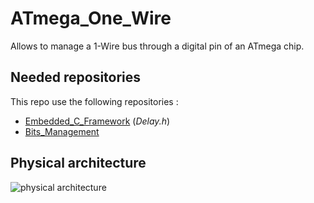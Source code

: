 # ATmega_One_Wire
Allows to manage a 1-Wire bus through a digital pin of an ATmega chip.

## Needed repositories

This repo use the following repositories :
- [Embedded_C_Framework](https://github.com/HomeMadeBots/Embedded_C_Framework) (*Delay.h*)
- [Bits_Management](https://github.com/HomeMadeBots/Bits_Management)

## Physical architecture

![physical architecture](http://www.plantuml.com/plantuml/proxy?cache=no&src=https://raw.github.com/HomeMadeBots/ATmega_One_Wire/master/doc/ATmega_One_Wire_Interaction_Layer.iuml)
